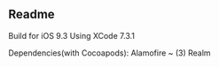 Readme
------

Build for iOS 9.3
Using XCode 7.3.1

Dependencies(with Cocoapods):
Alamofire ~ (3)
Realm
